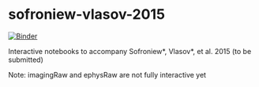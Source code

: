 # sofroniew-vlasov-2015

[![Binder](http://mybinder.org/badge.svg)](http://mybinder.org/repo/sofroniewn/sofroniew-vlasov-2015)

Interactive notebooks to accompany Sofroniew\*, Vlasov\*, et al. 2015 (to be submitted)

Note: imagingRaw and ephysRaw are not fully interactive yet